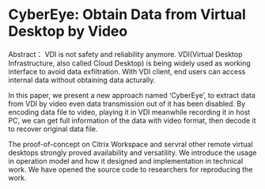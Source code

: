 # CyberEye: Obtain Data from Virtual Desktop by Video

Abstract：
VDI is not safety and reliability anymore. VDI(Virtual Desktop Infrastructure, also called Cloud Desktop) is being widely used as working interface to avoid data exfiltration. With VDI client, end users can access internal data without obtaining data acturally.

In this paper, we present a new approach named ‘CyberEye’, to extract data from VDI by video even data transmission out of it has been disabled. By encoding data file to video, playing it in VDI meanwhile recording it in host PC, we can get full information of the data with video format, then decode it to recover original data file.

The proof-of-concept on Citrix Workspace and servral other remote virtual desktops strongly proved availability and versatility. We introduce the usage in operation model and how it designed and implementation in technical work. We have opened the source code to researchers for reproducing the work.
